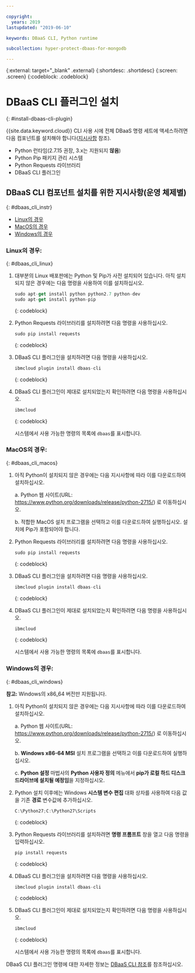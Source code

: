 ```yaml
---

copyright:
  years: 2019
lastupdated: "2019-06-10"

keywords: DBaaS CLI, Python runtime

subcollection: hyper-protect-dbaas-for-mongodb

---
```


{:external: target="_blank" .external}
{:shortdesc: .shortdesc}
{:screen: .screen}
{:codeblock: .codeblock}


# DBaaS CLI 플러그인 설치
{: #install-dbaas-cli-plugin}

{{site.data.keyword.cloud}} CLI 사용 시에 전체 DBaaS 명령 세트에 액세스하려면 다음 컴포넌트를 설치해야 합니다([지시사항](#dbaas_cli_instr) 참조).

- Python 런타임(2.7.15 권장, 3.x는 지원되지 **않음**)
- Python Pip 패키지 관리 시스템
- Python Requests 라이브러리
- DBaaS CLI 플러그인

## DBaaS CLI 컴포넌트 설치를 위한 지시사항(운영 체제별)
{: #dbaas_cli_instr}

- [Linux의 경우](#dbaas_cli_linux)
- [MacOS의 경우](#dbaas_cli_macos)
- [Windows의 경우](#dbaas_cli_windows)

### Linux의 경우:
{: #dbaas_cli_linux}

1. 대부분의 Linux 배포판에는 Python 및 Pip가 사전 설치되어 있습니다. 아직 설치되지 않은 경우에는 다음 명령을 사용하여 이를 설치하십시오.

   ```javascript
   sudo apt-get install python python2.7 python-dev
   sudo apt-get install python-pip
   ```
   {: codeblock}

2. Python Requests 라이브러리를 설치하려면 다음 명령을 사용하십시오.

   ```javascript
   sudo pip install requests
   ```
   {: codeblock}

3. DBaaS CLI 플러그인을 설치하려면 다음 명령을 사용하십시오.

   ```javascript
   ibmcloud plugin install dbaas-cli
   ```
   {: codeblock}

4. DBaaS CLI 플러그인이 제대로 설치되었는지 확인하려면 다음 명령을 사용하십시오.

   ```javascript
   ibmcloud
   ```
   {: codeblock}

   시스템에서 사용 가능한 명령의 목록에 `dbaas`를 표시합니다.

### MacOS의 경우:
{: #dbaas_cli_macos}

1. 아직 Python이 설치되지 않은 경우에는 다음 지시사항에 따라 이를 다운로드하여 설치하십시오.

    a. Python 웹 사이트(URL: https://www.python.org/downloads/release/python-2715/) 로 이동하십시오.

    b. 적합한 MacOS 설치 프로그램을 선택하고 이를 다운로드하여 실행하십시오. 설치에 Pip가 포함되어야 합니다.

2. Python Requests 라이브러리를 설치하려면 다음 명령을 사용하십시오.

   ```javascript
   sudo pip install requests
   ```
   {: codeblock}

3. DBaaS CLI 플러그인을 설치하려면 다음 명령을 사용하십시오.

   ```javascript
   ibmcloud plugin install dbaas-cli
   ```
   {: codeblock}

4. DBaaS CLI 플러그인이 제대로 설치되었는지 확인하려면 다음 명령을 사용하십시오.

   ```javascript
   ibmcloud
   ```
   {: codeblock}

   시스템에서 사용 가능한 명령의 목록에 `dbaas`를 표시합니다.

### Windows의 경우:
{: #dbaas_cli_windows}

**참고:** Windows의 x86_64 버전만 지원됩니다.

1. 아직 Python이 설치되지 않은 경우에는 다음 지시사항에 따라 이를 다운로드하여 설치하십시오.

    a. Python 웹 사이트(URL: https://www.python.org/downloads/release/python-2715/) 로 이동하십시오.

    b. **Windows x86-64 MSI** 설치 프로그램을 선택하고 이를 다운로드하여 실행하십시오.

    c. **Python 설정** 마법사의 **Python 사용자 정의** 메뉴에서 **pip가 로컬 하드 디스크 드라이브에 설치될 예정임**을 지정하십시오.

2. Python 설치 이후에는 Windows **시스템 변수 편집** 대화 상자를 사용하여 다음 값을 기존 **경로** 변수값에 추가하십시오.

   ```javascript
   C:\Python27;C:\Python27\Scripts
   ```
   {: codeblock}

3. Python Requests 라이브러리를 설치하려면 **명령 프롬프트** 창을 열고 다음 명령을 입력하십시오.

   ```javascript
   pip install requests
   ```
   {: codeblock}

4. DBaaS CLI 플러그인을 설치하려면 다음 명령을 사용하십시오.

   ```javascript
   ibmcloud plugin install dbaas-cli
   ```
   {: codeblock}

5. DBaaS CLI 플러그인이 제대로 설치되었는지 확인하려면 다음 명령을 사용하십시오.

   ```javascript
   ibmcloud
   ```
   {: codeblock}

   시스템에서 사용 가능한 명령의 목록에 `dbaas`를 표시합니다.

DBaaS CLI 플러그인 명령에 대한 자세한 정보는 [DBaaS CLI 참조](/docs/services/hyper-protect-dbaas-for-mongodb?topic=hyper-protect-dbaas-for-mongodb-dbaas_cli_plugin)를 참조하십시오.
